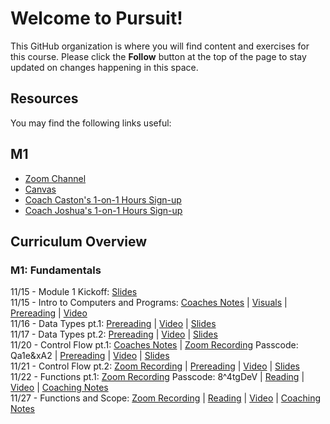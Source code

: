 # Welcome to Pursuit!

This GitHub organization is where you will find content and exercises for this course. Please click the **Follow** button at the top of the page to stay updated on changes happening in this space.

## Resources

You may find the following links useful:

## M1 
- [Zoom Channel](https://us06web.zoom.us/j/86031129111)
- [Canvas](https://pursuit.instructure.com/courses/165)
- [Coach Caston's 1-on-1 Hours Sign-up](https://calendar.app.google/nb72RkwgaJF2nKtA8)
- [Coach Joshua's 1-on-1 Hours Sign-up]()


## Curriculum Overview

### M1: Fundamentals 
11/15 - Module 1 Kickoff: [Slides]()<br>
11/15 - Intro to Computers and Programs: [Coaches Notes](https://gist.github.com/CastonPursuit/2d628b3c3b9fd4337bf82f828d5177e2) | [Visuals](https://docs.google.com/presentation/d/1D4IXKnT4Fa0LfvklEATHGwCxN0k2rWBtuKg884KblOI/edit#slide=id.g420132f636_0_109) | [Prereading](https://github.com/10-5-pursuit/unit-fundamentals/blob/main/intro-to-code/readme.md) | [Video](https://www.youtube.com/watch?v=TQCr9RV7twk) <br>
11/16 - Data Types pt.1: [Prereading](https://github.com/pursuit-curriculum/unit-fundamentals/tree/main/intro-to-javascript) | [Video](https://www.youtube.com/watch?v=A37-3lflh8I) | [Slides](https://docs.google.com/presentation/d/1VPWmwDHUwfPM3MWMPnEVVdpVsyEILGz1FxE9CKvKPUI/edit#slide=id.g5a0daf6a0f_0_0) <br>
11/17 - Data Types pt.2:  [Prereading](https://github.com/pursuit-curriculum/unit-fundamentals/tree/main/intro-to-javascript) | [Video](https://www.youtube.com/watch?v=A37-3lflh8I) | [Slides](https://docs.google.com/presentation/d/1VPWmwDHUwfPM3MWMPnEVVdpVsyEILGz1FxE9CKvKPUI/edit#slide=id.g5a0daf6a0f_0_0) <br>
11/20 - Control Flow pt.1: [Coaches Notes](https://gist.github.com/CastonPursuit/6811b68d6431a484875fcf74298eadeb) | [Zoom Recording](https://us06web.zoom.us/rec/share/N7iP_ht3L8YuXdbPn8G_foAxxbNqsYhqbwd_SG5H3_uZJEtxzvbV_vdwiADThvmM.Er4n5xN5GV9yQXqp?startTime=1700493680000) Passcode: Qa1e&xA2 | [Prereading](https://github.com/10-5-pursuit/unit-fundamentals/tree/main/control-flow) | [Video](https://www.youtube.com/watch?v=Wc1rH4uNKIE) | [Slides](https://docs.google.com/presentation/d/1QpqzLZ5O22JayLQqxREZ2k5MOmCaHAUydxkW0f74l8A/edit#slide=id.g420132f666_1_0) <br>
11/21 - Control Flow pt.2:  [Zoom Recording]() | [Prereading]() | [Video](https://www.youtube.com/watch?v=mbT7sSmVUS8) | [Slides](https://docs.google.com/presentation/d/1Q_M6wAqI0hnV3v1yTNYMmkq1991b-xihB8UMjmC41xQ/edit#slide=id.g3986c96d49c0e4ac_18) <br>
11/22 - Functions pt.1:  [Zoom Recording](https://us06web.zoom.us/rec/share/rFaGOzz33Z4K3YSJX8giLTzW5ySSjkPI7rZ1_qoMiwaFuZoRpZ47KgaZWp4YoQvM.Sa_mbzHGSnuMRwz) Passcode: 8^4tgDeV | [Reading]() | [Video]() | [Coaching Notes](https://gist.github.com/CastonPursuit/eaaa7b2e0cdabacb456ddf56d054154c) <br>
11/27 - Functions and Scope:  [Zoom Recording]() | [Reading](https://github.com/pursuit-curriculum/unit-fundamentals/tree/main/scope) | [Video]() | [Coaching Notes]()




